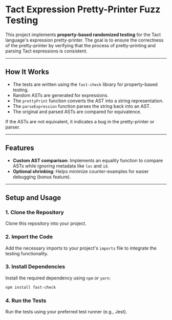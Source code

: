# Tact Expression Pretty-Printer Fuzz Testing

This project implements **property-based randomized testing** for the Tact language's expression pretty-printer. The goal is to ensure the correctness of the pretty-printer by verifying that the process of pretty-printing and parsing Tact expressions is consistent.

---

## How It Works
- The tests are written using the `fast-check` library for property-based testing.
- Random ASTs are generated for expressions.
- The `prettyPrint` function converts the AST into a string representation.
- The `parseExpression` function parses the string back into an AST.
- The original and parsed ASTs are compared for equivalence.

If the ASTs are not equivalent, it indicates a bug in the pretty-printer or parser.

---

## **Features**
- **Custom AST comparison**: Implements an equality function to compare ASTs while ignoring metadata like `loc` and `id`.
- **Optional shrinking**: Helps minimize counter-examples for easier debugging (bonus feature).
---

## **Setup and Usage**
### **1. Clone the Repository**
Clone this repository into your project.

### 2. Import the Code
Add the necessary imports to your project's `imports` file to integrate the testing functionality.

### 3. Install Dependencies
Install the required dependency using `npm` or `yarn`:

```bash
npm install fast-check
```

### 4. Run the Tests
Run the tests using your preferred test runner (e.g., Jest).
